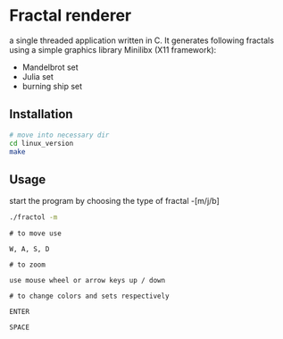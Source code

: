 # Fractal renderer

a single threaded application written in C. It generates following fractals using a simple graphics library Minilibx (X11 framework):
- Mandelbrot set
- Julia set
- burning ship set

## Installation

```bash
# move into necessary dir
cd linux_version
make
```

## Usage

start the program by choosing the type of fractal -[m/j/b]

```bash
./fractol -m
```

```
# to move use

W, A, S, D

# to zoom

use mouse wheel or arrow keys up / down

# to change colors and sets respectively

ENTER

SPACE
```

